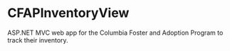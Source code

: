 # CFAPInventoryView

ASP.NET MVC web app for the Columbia Foster and Adoption Program to track their inventory.
